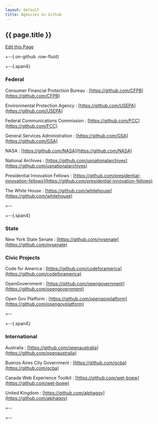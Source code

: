 ```yaml
---
layout: default
title: Agencies on Github
---
```


<!-- Going with HTML instead of Markdown so we can have the rad GitHub badges -->

<h2>{{ page.title }}</h2>

<a class="btn btn-mini pull-right forkModalTrigger" href="https://github.com/lukecharde/govgit">Edit this Page</a>

+--{.on-github .row-fluid}


 +--{.span4}
 
### Federal
 
Consumer Financial Protection Bureau 
: [https://github.com/CFPB](https://github.com/CFPB)

Environmental Protection Agency 
: [https://github.com/USEPA](https://github.com/USEPA)

Federal Communications Commission 
: [https://github.com/FCC](https://github.com/FCC) 

General Services Administration 
: [https://github.com/GSA](https://github.com/GSA) 

NASA 
: [https://github.com/NASA](https://github.com/NASA) 

National Archives 
: [https://github.com/usnationalarchives](https://github.com/usnationalarchives)

Presidential Innovation Fellows
: [https://github.com/presidential-innovation-fellows](https://github.com/presidential-innovation-fellows)

The White House 
: [https://github.com/whitehouse](https://github.com/whitehouse) 

 =--


 +--{.span4}
 
### State 
 
New York State Senate
: [https://github.com/nysenate](https://github.com/nysenate)

### Civic Projects

Code for America
: [https://github.com/codeforamerica](https://github.com/codeforamerica)

OpenGovernment
: [https://github.com/opengovernment](https://github.com/opengovernment)

Open Gov Platform
: [https://github.com/opengovplatform](https://github.com/opengovplatform)
 
 =--


 +--{.span4}
 
### International

Australia
: [https://github.com/openaustralia](https://github.com/openaustralia)

Buenos Aires City Government
: [https://github.com/gcba](https://github.com/gcba)
 
Canada Web Experience Toolkit
: [https://github.com/wet-boew](https://github.com/wet-boew)

United Kingdom
: [https://github.com/alphagov](https://github.com/alphagov)
 
 =--


=--


